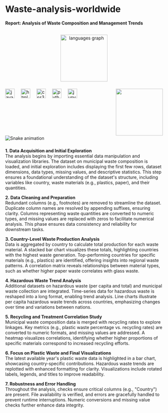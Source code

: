 # Waste-analysis-worldwide
**Report: Analysis of Waste Composition and Management Trends**

<h2 align="left"></h2>

###

<div align="center">
  <img src="https://github-readme-stats.vercel.app/api/top-langs?username=ayushiiGeoradverse3&locale=en&hide_title=false&layout=compact&card_width=320&langs_count=5&theme=dracula&hide_border=false" height="150" alt="languages graph"  />
</div>

###

<img align="right" height="150" src="https://i.imgflip.com/65efzo.gif"  />

###

<div align="left">
  <img src="https://cdn.jsdelivr.net/gh/devicons/devicon/icons/javascript/javascript-original.svg" height="30" alt="javascript logo"  />
  <img width="12" />
  <img src="https://cdn.jsdelivr.net/gh/devicons/devicon/icons/html5/html5-original.svg" height="30" alt="html5 logo"  />
  <img width="12" />
  <img src="https://cdn.jsdelivr.net/gh/devicons/devicon/icons/css3/css3-original.svg" height="30" alt="css3 logo"  />
  <img width="12" />
  <img src="https://cdn.jsdelivr.net/gh/devicons/devicon/icons/python/python-original.svg" height="30" alt="python logo"  />
  <img width="12" />
  <img src="https://cdn.jsdelivr.net/gh/devicons/devicon/icons/jupyter/jupyter-original.svg" height="30" alt="jupyter logo"  />
</div>

###

<div align="left">
</div>

###

<br clear="both">

<img src="https://raw.githubusercontent.com/ayushiiGeoradverse3/ayushiiGeoradverse3/output/snake.svg" alt="Snake animation" />

###

**1. Data Acquisition and Initial Exploration**  
The analysis begins by importing essential data manipulation and visualization libraries. The dataset on municipal waste composition is loaded, and initial exploration includes displaying the first few rows, dataset dimensions, data types, missing values, and descriptive statistics. This step ensures a foundational understanding of the dataset's structure, including variables like country, waste materials (e.g., plastics, paper), and their quantities.

**2. Data Cleaning and Preparation**  
Redundant columns (e.g., footnotes) are removed to streamline the dataset. Duplicate column names are resolved by appending suffixes, ensuring clarity. Columns representing waste quantities are converted to numeric types, and missing values are replaced with zeros to facilitate numerical analysis. This phase ensures data consistency and reliability for downstream tasks.

**3. Country-Level Waste Production Analysis**  
Data is aggregated by country to calculate total production for each waste material. A stacked bar chart visualizes these totals, highlighting countries with the highest waste generation. Top-performing countries for specific materials (e.g., plastics) are identified, offering insights into regional waste patterns. A correlation matrix reveals relationships between material types, such as whether higher paper waste correlates with glass waste.

**4. Hazardous Waste Trend Analysis**  
Additional datasets on hazardous waste (per capita and total) and municipal waste collection are integrated. Time-series data for hazardous waste is reshaped into a long format, enabling trend analysis. Line charts illustrate per capita hazardous waste trends across countries, emphasizing changes over time and variations between nations.

**5. Recycling and Treatment Correlation Study**  
Municipal waste composition data is merged with recycling rates to explore linkages. Key metrics (e.g., plastic waste percentage vs. recycling rates) are converted to numeric formats, and missing values are addressed. A heatmap visualizes correlations, identifying whether higher proportions of specific materials correspond to increased recycling efforts.

**6. Focus on Plastic Waste and Final Visualizations**  
The latest available year's plastic waste data is highlighted in a bar chart, showcasing country-specific contributions. Hazardous waste trends are replotted with enhanced formatting for clarity. Visualizations include rotated labels, legends, and titles to improve readability.

**7. Robustness and Error Handling**  
Throughout the analysis, checks ensure critical columns (e.g., "Country") are present. File availability is verified, and errors are gracefully handled to prevent runtime interruptions. Numeric conversions and missing value checks further enhance data integrity.


